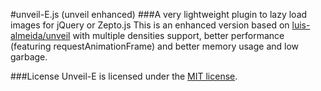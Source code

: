 #unveil-E.js (unveil enhanced)
###A very lightweight plugin to lazy load images for jQuery or Zepto.js
This is an enhanced version based on [luis-almeida/unveil](https://github.com/luis-almeida/unveil)
with multiple densities support, better performance (featuring requestAnimationFrame) and
better memory usage and low garbage.

###License
Unveil-E is licensed under the [MIT license](http://opensource.org/licenses/MIT).
